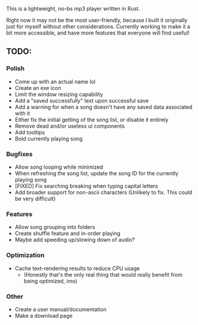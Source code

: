 This is a lightweight, no-bs mp3 player written in Rust.

Right now it may not be the most user-friendly, because I built it originally just for myself without other considerations. Currently working to make it a bit more accessible, and have more features that everyone will find useful!
## TODO:
### Polish
- Come up with an actual name lol
- Create an exe icon
- Limit the window resizing capability
- Add a "saved successfully" text upon successful save
- Add a warning for when a song doesn't have any saved data associated with it
- Either fix the initial getting of the song list, or disable it entirely
- Remove dead and/or useless ui components
- Add tooltips
- Bold currently playing song
### Bugfixes
- Allow song looping while minimized
- When refreshing the song list, update the song ID for the currently playing song
- \[FIXED\] Fix searching breaking when typing capital letters
- Add broader support for non-ascii characters (Unlikely to fix. This could be very difficult)
### Features
- Allow song grouping into folders
- Create shuffle feature and in-order playing
- Maybe add speeding up/slowing down of audio?
### Optimization
- Cache text-rendering results to reduce CPU usage
	- (Honestly that's the only real thing that would really benefit from being optimized, imo)
### Other
- Create a user manual/documentation
- Make a download page
